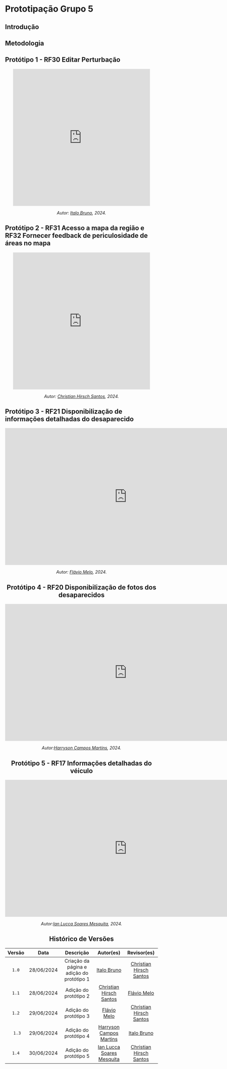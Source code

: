 # Prototipação Grupo 5

## Introdução

## Metodologia


## Protótipo 1 - RF30 Editar Perturbação
<center>

<iframe style="border: 1px solid rgba(0, 0, 0, 0.1);" width="450" height="450" src="https://www.figma.com/embed?embed_host=share&url=https%3A%2F%2Fwww.figma.com%2Fproto%2Fe0OVkPXkllq04vNGzCXprY%2FRF30%3Fnode-id%3D1-49%26t%3DzZ4BedxPEaFUBhNt-1%26scaling%3Dmin-zoom%26content-scaling%3Dfixed%26page-id%3D0%253A1%26starting-point-node-id%3D1%253A49" allowfullscreen></iframe>



_Autor: [Italo Bruno](https://github.com/Italobrunom), 2024._

</center>

## Protótipo 2 - RF31 Acesso a mapa da região e RF32 Fornecer feedback de periculosidade de áreas no mapa
<center>

<iframe style="border: 1px solid rgba(0, 0, 0, 0.1);" width="450" height="450" src="https://www.figma.com/embed?embed_host=share&url=https%3A%2F%2Fwww.figma.com%2Fdesign%2FXuHmh79VqS9YInrQ5Qklgt%2FRF31-e-RF32%3Fnode-id%3D0-1%26t%3DNqtjpX31cwox0TNr-1" allowfullscreen></iframe>



_Autor: [Christian Hirsch Santos](https://github.com/crstyhs), 2024._

</center>


</center>

## Protótipo 3 - RF21 Disponibilização de informações detalhadas do desaparecido
<center>

<iframe style="border: 1px solid rgba(0, 0, 0, 0.1);" width="800" height="450" src="https://www.figma.com/embed?embed_host=share&url=https%3A%2F%2Fwww.figma.com%2Fdesign%2FL0S5aT1HVrSoGySOqkW6Eh%2FUntitled%3Fnode-id%3D0-1%26t%3DFlmHiU6NYNrc9lfO-1" allowfullscreen></iframe>



_Autor: [Flávio Melo](https://github.com/flavioovatsug), 2024._


</center>

<center>

## Protótipo 4 - RF20 Disponibilização de fotos dos desaparecidos
<center>

<iframe style="border: 1px solid rgba(0, 0, 0, 0.1);" width="800" height="450" src="https://www.figma.com/embed?embed_host=share&url=https%3A%2F%2Fwww.figma.com%2Fproto%2FVJPzpxSMV2DC0pctEcBXIY%2FRF20---Fotos-dos-desaparecidos%3Fnode-id%3D1-5%26t%3DJaENZB3XDgnGDakV-1%26scaling%3Dscale-down-width%26content-scaling%3Dfixed%26page-id%3D0%253A1" allowfullscreen></iframe>



_Autor:[Harryson Campos Martins](https://github.com/harry-cmartin), 2024._

## Protótipo 5 - RF17 Informações detalhadas do véiculo 
<center>
<iframe style="border: 1px solid rgba(0, 0, 0, 0.1);" width="800" height="450" src="https://www.figma.com/embed?embed_host=share&url=https%3A%2F%2Fwww.figma.com%2Fproto%2FjIEh9FKftPpkK8c7BDKYNH%2FRF17%3Fnode-id%3D1-901%26t%3DlsfqGv9ArXmSGxNW-1%26scaling%3Dscale-down%26content-scaling%3Dfixed%26page-id%3D0%253A1%26starting-point-node-id%3D1%253A901" allowfullscreen></iframe>

  _Autor:[Ian Lucca Soares Mesquita](https://github.com/IanLucca12), 2024._


</center>

## Histórico de Versões

| Versão | Data | Descrição | Autor(es) | Revisor(es) |
| :----: | :--: | :-------: | :-------: | :---------: |
| `1.0`  | 28/06/2024 | Criação da página e adição do protótipo 1 | [Italo Bruno](https://github.com/Italobrunom) | [Christian Hirsch Santos](https://github.com/crstyhs) |
| `1.1`  | 28/06/2024 | Adição do protótipo 2 | [Christian Hirsch Santos](https://github.com/crstyhs) | [Flávio Melo](https://github.com/flavioovatsug) |
| `1.2`  | 29/06/2024 | Adição do protótipo 3 | [Flávio Melo](https://github.com/flavioovatsug) | [Christian Hirsch Santos](https://github.com/crstyhs) |
|` 1.3` |29/06/2024|Adição do protótipo 4| [Harryson Campos Martins](https://github.com/harry-cmartin)|[Italo Bruno](https://github.com/Italobrunom)|
| `1.4`  | 30/06/2024 | Adição do protótipo 5 |[Ian Lucca Soares Mesquita](https://github.com/IanLucca12) | [Christian Hirsch Santos](https://github.com/crstyhs) |
